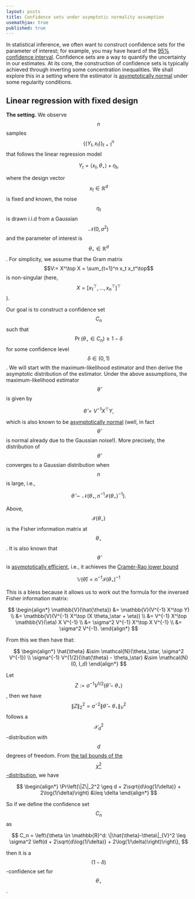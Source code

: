 ```yaml
---
layout: posts
title: Confidence sets under asymptotic normality assumption
usemathjax: true
published: true
---
```


In statistical inference, we often want to construct confidence sets for the parameter of interest; for example, you may have heard of the [95% confidence interval](https://en.wikipedia.org/wiki/Confidence_interval).
Confidence sets are a way to quantify the uncertainty in our estimates.
At its core, the construction of confidence sets is typically achieved through inverting some concentration inequalities.
We shall explore this in a setting where the estimator is [asymptotically normal](https://en.wikipedia.org/wiki/Asymptotic_distribution#Central_limit_theorem) under some regularity conditions.

## Linear regression with fixed design

**The setting.**
We observe $$n$$ samples $$\{(Y_t, x_t)\}_{t=1}^n$$ that follows the linear regression model

$$
    Y_t = \langle x_t, \theta_\star \rangle + \eta_t,
$$

where the design vector $$x_t \in \mathbb{R}^d$$ is fixed and known, the noise $$\eta_t$$ is drawn i.i.d from a Gaussian $$\mathcal{N}(0, \sigma^2)$$ and the parameter of interest is $$\theta_\star \in \mathbb{R}^d$$.
For simplicity, we assume that the Gram matrix $$V:= X^\top X = \sum_{t=1}^n x_t x_t^\top$$ is non-singular (here, $$X = [x_1^\top, \ldots, x_n^\top]^\top$$).

Our goal is to construct a confidence set $$C_n$$ such that $$\Pr(\theta_\star \in C_n) \geq 1 - \delta$$ for some confidence level $$\delta \in (0, 1)$$.
We will start with the maximum-likelihood estimator and then derive the asymptotic distribution of the estimator.
Under the above assumptions, the maximum-likelihood estimator $$\hat{\theta}$$ is given by

$$
    \hat{\theta} = V^{-1} X^\top Y,
$$

which is also known to be [asymptotically normal](https://en.wikipedia.org/wiki/Maximum_likelihood_estimation#Consistency) (well, in fact $$\hat{\theta}$$ is normal already due to the Gaussian noise!).
More precisely, the distribution of $$\hat{\theta}$$ converges to a Gaussian distribution when $$n$$ is large, i.e.,

$$
    \hat{\theta} \sim \mathcal{N}(\theta_\star, n^{-1}\mathcal{I}(\theta_\star)^{-1}).
$$

Above, $$\mathcal{I}(\theta_\star)$$ is the Fisher information matrix at $$\theta_\star$$.
It is also known that $$\hat{\theta}$$ is [asymptotically efficient](https://en.wikipedia.org/wiki/Maximum_likelihood_estimation#Efficiency), i.e., it achieves the [Cramér-Rao lower bound](https://en.wikipedia.org/wiki/Cram%C3%A9r%E2%80%93Rao_bound)

$$
    \mathbb{V}(\hat{\theta}) = n^{-1} \mathcal{I}(\theta_\star)^{-1}
$$

This is a bless because it allows us to work out the formula for the inversed Fisher information matrix:

$$
\begin{align*}
    \mathbb{V}(\hat{\theta}) &= \mathbb{V}(V^{-1} X^\top Y) \\
    &= \mathbb{V}(V^{-1} X^\top (X \theta_\star + \eta)) \\
    &= V^{-1} X^\top \mathbb{V}(\eta) X V^{-1} \\
    &= \sigma^2 V^{-1} X^\top X V^{-1} \\
    &= \sigma^2 V^{-1}.
\end{align*}
$$

From this we then have that:

$$
\begin{align*}
    \hat{\theta} &\sim \mathcal{N}(\theta_\star, \sigma^2 V^{-1}) \\
    \sigma^{-1} V^{1/2}(\hat{\theta} - \theta_\star) &\sim \mathcal{N}(0, I_d)
\end{align*}
$$

Let $$Z := \sigma^{-1} V^{1/2}(\hat{\theta} - \theta_\star)$$, then we have $$\|Z\|_2^2 = \sigma^{-2} \|\hat{\theta}-\theta_\star\|_{V}^2$$ follows a $$\mathcal{X}_d^2$$-distribution with $$d$$ degrees of freedom.
From [the tail bounds of the $$\chi^2$$-distribution](https://stats.stackexchange.com/a/4821/301376), we have

$$
\begin{align*}
    \Pr\left(\|Z\|_2^2 \geq d + 2\sqrt{d\log(1/\delta)} + 2\log(1/\delta)\right) &\leq \delta
\end{align*}
$$

So if we define the confidence set $$C_n$$ as

$$
    C_n = \left\{\theta \in \mathbb{R}^d: \|\hat{\theta}-\theta\|_{V}^2 \leq \sigma^2 \left(d + 2\sqrt{d\log(1/\delta)} + 2\log(1/\delta)\right)\right\},
$$

then it is a $$(1-\delta)$$-confidence set for $$\theta_\star$$.
